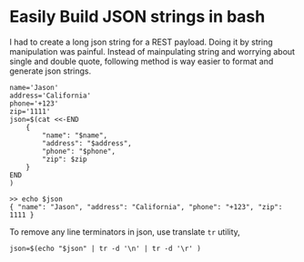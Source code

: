 # Easily Build JSON strings in bash

I had to create a long json string for a REST payload. Doing it by string manipulation was painful. Instead of mainpulating string and worrying about single and double quote, following method is way easier to format and generate json strings.

```
name='Jason'
address='California'
phone='+123'
zip='1111'
json=$(cat <<-END
    {
	    "name": "$name",
	    "address": "$address",
	    "phone": "$phone",
        "zip": $zip
    }
END
)

>> echo $json
{ "name": "Jason", "address": "California", "phone": "+123", "zip": 1111 }

```
To remove any line terminators in json, use translate `tr` utility,

```
json=$(echo "$json" | tr -d '\n' | tr -d '\r' )
```
